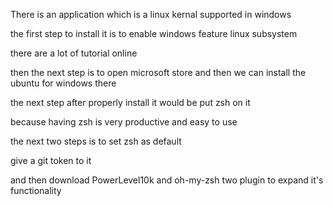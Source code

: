 There is an application which is a linux kernal supported in windows

the first step to install it is to enable windows feature linux subsystem

there are a lot of tutorial online

then the next step is to open microsoft store
and then we can install the ubuntu for windows there

the next step after properly install it would be put zsh on it

because having zsh is very productive and easy to use

the next two steps is to set zsh as default 

give a git token to it

and then download PowerLevel10k and oh-my-zsh two plugin to expand it's functionality
